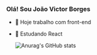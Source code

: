 ### Olá! Sou João Victor Borges
- 🔭 Hoje trabalho com front-end
- 🌱 Estudando React

     ![Anurag's GitHub stats](https://github-readme-stats.vercel.app/api?username=JoaoVBorges-Web&theme=gotham&show_icons=false)
